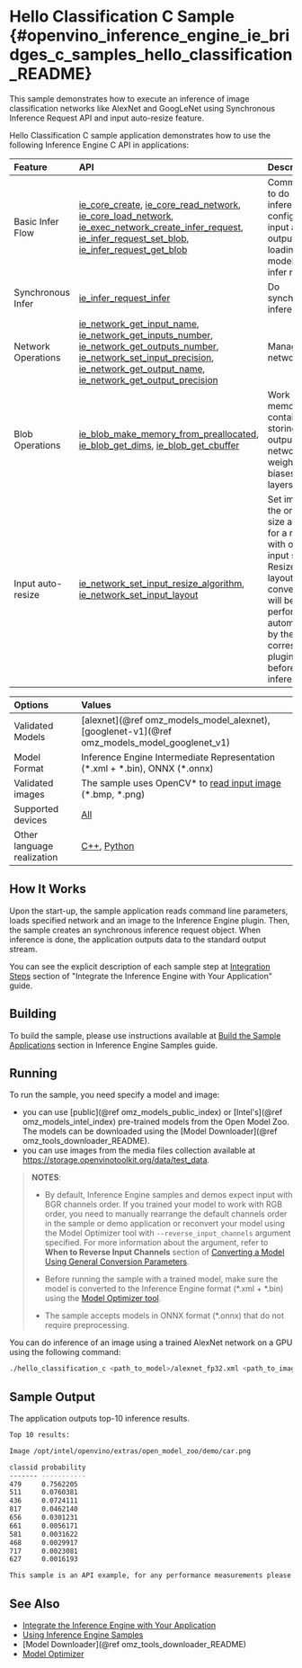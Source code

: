 # Hello Classification C Sample {#openvino_inference_engine_ie_bridges_c_samples_hello_classification_README}

This sample demonstrates how to execute an inference of image classification networks like AlexNet and GoogLeNet using Synchronous Inference Request API and input auto-resize feature.

Hello Classification C sample application demonstrates how to use the following Inference Engine C API in applications:

| Feature    | API  | Description |
|:---     |:--- |:---
| Basic Infer Flow | [ie_core_create], [ie_core_read_network], [ie_core_load_network], [ie_exec_network_create_infer_request], [ie_infer_request_set_blob], [ie_infer_request_get_blob]  | Common API to do inference: configure input and output blobs, loading model, create infer request
| Synchronous Infer | [ie_infer_request_infer] | Do synchronous inference
| Network Operations | [ie_network_get_input_name], [ie_network_get_inputs_number], [ie_network_get_outputs_number], [ie_network_set_input_precision], [ie_network_get_output_name], [ie_network_get_output_precision] |  Managing of network
| Blob Operations| [ie_blob_make_memory_from_preallocated], [ie_blob_get_dims], [ie_blob_get_cbuffer]   | Work with memory container for storing inputs, outputs of the network, weights and biases of the layers
| Input auto-resize | [ie_network_set_input_resize_algorithm], [ie_network_set_input_layout] | Set image of the original size as input for a network with other input size. Resize and layout conversions will be performed automatically by the corresponding plugin just before inference

| Options  | Values |
|:---                              |:---
| Validated Models                 | [alexnet](@ref omz_models_model_alexnet), [googlenet-v1](@ref omz_models_model_googlenet_v1)
| Model Format                     | Inference Engine Intermediate Representation (\*.xml + \*.bin), ONNX (\*.onnx)
| Validated images                 | The sample uses OpenCV\* to [read input image](https://docs.opencv.org/master/d4/da8/group__imgcodecs.html#ga288b8b3da0892bd651fce07b3bbd3a56) (\*.bmp, \*.png)
| Supported devices                | [All](../../../../../docs/IE_DG/supported_plugins/Supported_Devices.md) |
| Other language realization       | [C++](../../../../samples/hello_classification/README.md), [Python](../../../python/sample/hello_classification/README.md) |

## How It Works

Upon the start-up, the sample application reads command line parameters, loads specified network and an image to the Inference Engine plugin.
Then, the sample creates an synchronous inference request object. When inference is done, the application outputs data to the standard output stream.

You can see the explicit description of
each sample step at [Integration Steps](../../../../../docs/IE_DG/Integrate_with_customer_application_new_API.md) section of "Integrate the Inference Engine with Your Application" guide.

## Building

To build the sample, please use instructions available at [Build the Sample Applications](../../../../../docs/IE_DG/Samples_Overview.md) section in Inference Engine Samples guide.

## Running

To run the sample, you need specify a model and image:

- you can use [public](@ref omz_models_public_index) or [Intel's](@ref omz_models_intel_index) pre-trained models from the Open Model Zoo. The models can be downloaded using the [Model Downloader](@ref omz_tools_downloader_README).
- you can use images from the media files collection available at https://storage.openvinotoolkit.org/data/test_data.

> **NOTES**:
>
> - By default, Inference Engine samples and demos expect input with BGR channels order. If you trained your model to work with RGB order, you need to manually rearrange the default channels order in the sample or demo application or reconvert your model using the Model Optimizer tool with `--reverse_input_channels` argument specified. For more information about the argument, refer to **When to Reverse Input Channels** section of [Converting a Model Using General Conversion Parameters](../../../../../docs/MO_DG/prepare_model/convert_model/Converting_Model_General.md).
>
> - Before running the sample with a trained model, make sure the model is converted to the Inference Engine format (\*.xml + \*.bin) using the [Model Optimizer tool](../../../../../docs/MO_DG/Deep_Learning_Model_Optimizer_DevGuide.md).
>
> - The sample accepts models in ONNX format (\*.onnx) that do not require preprocessing.

You can do inference of an image using a trained AlexNet network on a GPU using the following command:

```sh
./hello_classification_c <path_to_model>/alexnet_fp32.xml <path_to_image>/cat.png GPU
```

## Sample Output

The application outputs top-10 inference results.

```sh
Top 10 results:

Image /opt/intel/openvino/extras/open_model_zoo/demo/car.png

classid probability
------- -----------
479     0.7562205
511     0.0760381
436     0.0724111
817     0.0462140
656     0.0301231
661     0.0056171
581     0.0031622
468     0.0029917
717     0.0023081
627     0.0016193

This sample is an API example, for any performance measurements please use the dedicated benchmark_app tool
```

## See Also

- [Integrate the Inference Engine with Your Application](../../../../../docs/IE_DG/Integrate_with_customer_application_new_API.md)
- [Using Inference Engine Samples](../../../../../docs/IE_DG/Samples_Overview.md)
- [Model Downloader](@ref omz_tools_downloader_README)
- [Model Optimizer](../../../../../docs/MO_DG/Deep_Learning_Model_Optimizer_DevGuide.md)

[ie_core_create]:https://docs.openvinotoolkit.org/latest/ie_c_api/group__Core.html#gaab73c7ee3704c742eaac457636259541
[ie_core_read_network]:https://docs.openvinotoolkit.org/latest/ie_c_api/group__Core.html#gaa40803295255b3926a3d1b8924f26c29
[ie_network_get_input_name]:https://docs.openvinotoolkit.org/latest/ie_c_api/group__Network.html#ga36b0c28dfab6db2bfcc2941fd57fbf6d
[ie_network_set_input_precision]:https://docs.openvinotoolkit.org/latest/ie_c_api/group__Network.html#gadd99b7cc98b3c33daa2095b8a29f66d7
[ie_network_get_output_name]:https://docs.openvinotoolkit.org/latest/ie_c_api/group__Network.html#ga1feabc49576db24d9821a150b2b50a6c
[ie_network_get_output_precision]:https://docs.openvinotoolkit.org/latest/ie_c_api/group__Network.html#gaeaa7f1fb8f56956fc492cd9207235984
[ie_core_load_network]:https://docs.openvinotoolkit.org/latest/ie_c_api/group__Core.html#ga318d4b0214b8a3fd33f9e44170befcc5
[ie_exec_network_create_infer_request]:https://docs.openvinotoolkit.org/latest/ie_c_api/group__ExecutableNetwork.html#gae72247391c1429a18c367594a4b7db9f
[ie_blob_make_memory_from_preallocated]:https://docs.openvinotoolkit.org/latest/ie_c_api/group__Blob.html#ga7a874d46375e10fa1a7e8e3d7e1c9c9c
[ie_infer_request_set_blob]:https://docs.openvinotoolkit.org/latest/ie_c_api/group__InferRequest.html#ga891c2d475501bba761148a0c3faca196
[ie_infer_request_infer]:https://docs.openvinotoolkit.org/latest/ie_c_api/group__InferRequest.html#gac6c6fcb67ccb4d0ec9ad1c63a5bee7b6
[ie_infer_request_get_blob]:https://docs.openvinotoolkit.org/latest/ie_c_api/group__InferRequest.html#ga6cd04044ea95987260037bfe17ce1a2d
[ie_blob_get_dims]:https://docs.openvinotoolkit.org/latest/ie_c_api/group__Blob.html#ga25d93efd7ec1052a8896ac61cc14c30a
[ie_blob_get_cbuffer]:https://docs.openvinotoolkit.org/latest/ie_c_api/group__Blob.html#gaf6b4a110b4c5723dcbde135328b3620a
[ie_network_set_input_resize_algorithm]:https://docs.openvinotoolkit.org/latest/ie_c_api/group__Network.html#ga46ab3b3a06359f2b77f58bdd6e8a5492
[ie_network_set_input_layout]:https://docs.openvinotoolkit.org/latest/ie_c_api/group__Network.html#ga27ea9f92290e0b2cdedbe8a85feb4c01
[ie_network_get_inputs_number]:https://docs.openvinotoolkit.org/latest/ie_c_api/group__Network.html#ga6a3349bca66c4ba8b41a434061fccf52
[ie_network_get_outputs_number]:https://docs.openvinotoolkit.org/latest/ie_c_api/group__Network.html#ga869b8c309797f1e09f73ddffd1b57509
